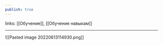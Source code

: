 ```yaml
---
publish: true
---
```

links: [[Обучение]], [[Обучение навыкам]]

---

![[Pasted image 20220613114930.png]]